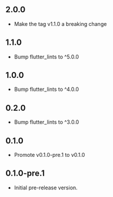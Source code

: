 ## 2.0.0

- Make the tag v1.1.0 a breaking change

## 1.1.0

- Bump flutter_lints to ^5.0.0

## 1.0.0

- Bump flutter_lints to ^4.0.0

## 0.2.0

- Bump flutter_lints to ^3.0.0

## 0.1.0

- Promote v0.1.0-pre.1 to v0.1.0

## 0.1.0-pre.1

- Initial pre-release version.
